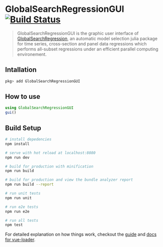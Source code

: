 # GlobalSearchRegressionGUI [![Build Status](https://travis-ci.org/ParallelGSReg/GlobalSearchRegressionGUI.jl.svg?branch=master)](https://travis-ci.org/ParallelGSReg/GlobalSearchRegressionGUI.jl)
> GlobalSearchRegressionGUI is the graphic user interface of [GlobalSearchRegression](https://github.com/ParallelGSReg/GlobalSearchRegression.jl), an automatic model selection julia package for time series, cross-section and panel data regressions which performs all-subset regressions under an efficient parallel computing environement.

## Intallation
``` julia
pkg> add GlobalSearchRegressionGUI
```

## How to use
``` julia
using GlobalSearchRegressionGUI
gui()
```

## Build Setup

``` bash
# install depedencies
npm install

# serve with hot reload at localhost:8080
npm run dev

# build for production with minification
npm run build

# build for production and view the bundle analyzer report
npm run build --report

# run unit tests
npm run unit

# run e2e tests
npm run e2e

# run all tests
npm test
```

For detailed explanation on how things work, checkout the [guide](http://vuejs-templates.github.io/webpack/) and [docs for vue-loader](http://vuejs.github.io/vue-loader).
